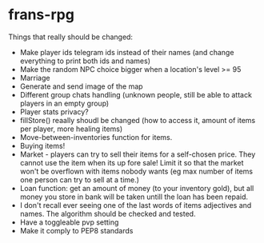 # frans-rpg

Things that really should be changed:
- Make player ids telegram ids instead of their names (and change everything to print both ids and names)
- Make the random NPC choice bigger when a location's level >= 95
- Marriage
- Generate and send image of the map
- Different group chats handling (unknown people, still be able to attack players in an empty group)
- Player stats privacy?
- fillStore() reaally shoudl be changed (how to access it, amount of items per player, more healing items)
- Move-between-inventories function for items.
- Buying items!
- Market - players can try to sell their items for a self-chosen price. They cannot use the item when its up fore sale! Limit it so that the market won't be overflown with items nobody wants (eg max number of items one person can try to sell at a time.)
- Loan function: get an amount of money (to your inventory gold), but all money you store in bank will be taken untill the loan has been repaid.
- I don't recall ever seeing one of the last words of items adjectives and names. The algorithm should be checked and tested.
- Have a toggleable pvp setting
- Make it comply to PEP8 standards
